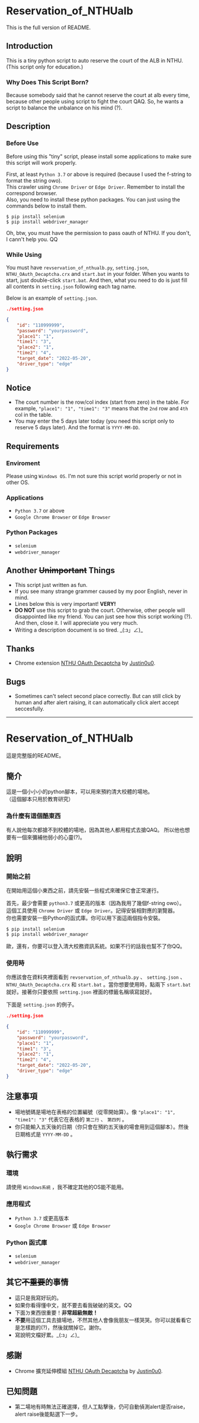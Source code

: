 # Reservation_of_NTHUalb

This is the full version of README.

## Introduction
This is a tiny python script to auto reserve the court of the ALB in NTHU.
<br>(This script only for education.)
### Why Does This Script Born?
Because somebody said that he cannot reserve the court at alb every time, because other people using script to fight the court QAQ. So, he wants a script to balance the unbalance on his mind (?).

## Description

### Before Use
Before using this "tiny" script, please install some applications to make sure this script will work properly.

First, at least `Python 3.7` or above is required (because I used the f-string to format the string owo).
<br>This crawler using `Chrome Driver` or `Edge Driver`. Remember to install the correspond browser.
<br>Also, you need to install these python packages. You can just using the commands below to install them.
```
$ pip install selenium
$ pip install webdriver_manager
```
Oh, btw, you must have the permission to pass oauth of NTHU. If you don't, I cann't help you. QQ

### While Using
You must have `revservation_of_nthualb.py`, `setting.json`, `NTHU_OAuth_Decaptcha.crx` and `start.bat` in your folder. When you wants to start, just double-click `start.bat`. And then, what you need to do is just fill all contents in `setting.json` following each tag name.

Below is an example of `setting.json`.
``` json
./setting.json

{
    "id": "110999999",
    "password": "yourpassword",
    "place1": "1",
    "time1": "3",
    "place2": "1",
    "time2": "4",
    "target_date": "2022-05-20",
    "driver_type": "edge"
}
```

## Notice
- The court number is the row/col index (start from zero) in the table. For example, `"place1": "1", "time1": "3"` means that the `2nd` row and `4th` col in the table.
- You may enter the 5 days later today (you need this script only to reserve 5 days later). And the format is `YYYY-MM-DD`.

## Requirements

### Enviroment
Please using `Windows OS`. I'm not sure this script world properly or not in other OS.

### Applications
- `Python 3.7` or above
- `Google Chrome Browser` or `Edge Browser`

### Python Packages
- `selenium`
- `webdriver_manager`

## Another ~~Unimportant~~ Things
- This script just written as fun.
- If you see many strange grammer caused by my poor English, never in mind.
- Lines below this is very important! <b>VERY!</b>
- <b>DO NOT</b> use this script to grab the court. Otherwise, other people will disappointed like my friend. You can just see how this script working (?). And then, close it. I will appreciate you very much.
- Writing a description document is so tired. \_(:з」∠)\_

## Thanks
- Chrome extension [NTHU OAuth Decaptcha](https://github.com/justin0u0/NTHU-OAuth-Decaptcha) by [Justin0u0](https://github.com/justin0u0).

## Bugs
- Sometimes can't select second place correctly. But can still click by human and after alert raising, it can automatically click alert accept seccesfully.

---
# Reservation_of_NTHUalb

這是完整版的README。

## 簡介
這是一個小小小的python腳本，可以用來預約清大校體的場地。
<br>（這個腳本只用於教育研究）
### 為什麼有這個酷東西
有人說他每次都搶不到校體的場地，因為其他人都用程式去搶QAQ。
所以他也想要有一個來彌補他弱小的心靈(?)。

## 說明

### 開始之前
在開始用這個小東西之前，請先安裝一些程式來確保它會正常運行。

首先，最少會需要 `python3.7` 或更高的版本（因為我用了幾個f-string owo）。
<br>這個工具使用 `Chrome Driver` 或 `Edge Driver`。記得安裝相對應的瀏覽器。
<br>你也需要安裝一些Python的函式庫。你可以用下面這兩個指令安裝。 
```
$ pip install selenium
$ pip install webdriver_manager
```

歐，還有，你要可以登入清大校務資訊系統。如果不行的話我也幫不了你QQ。

### 使用時
你應該會在資料夾裡面看到 `revservation_of_nthualb.py` 、 `setting.json` 、 `NTHU_OAuth_Decaptcha.crx` 和 `start.bat` 。當你想要使用時，點兩下 `start.bat` 就好。接著你只要依照 `setting.json` 裡面的標籤名稱填寫就好。

下面是 `setting.json` 的例子。
``` json
./setting.json

{
    "id": "110999999",
    "password": "yourpassword",
    "place1": "1",
    "time1": "3",
    "place2": "1",
    "time2": "4",
    "target_date": "2022-05-20",
    "driver_type": "edge"
}
```

## 注意事項
- 場地號碼是場地在表格的位置編號（從零開始算）。像 `"place1": "1", "time1": "3"` 代表它在表格的 `第二行` 、 `第四列` 。
- 你只能輸入五天後的日期（你只會在預約五天後的場會用到這個腳本）。然後日期格式是 `YYYY-MM-DD` 。 

## 執行需求

### 環境
請使用 `Windows系統` ，我不確定其他的OS能不能用。

### 應用程式
- `Python 3.7` 或更高版本
- `Google Chrome Browser` 或 `Edge Browser`

### Python 函式庫
- `selenium`
- `webdriver_manager`

## 其它~~不重要~~的事情
- 這只是我寫好玩的。
- 如果你看得懂中文，就不要去看我破破的英文。QQ
- 下面ㄉ東西很重要！<b>非常超級無敵！</b>
- <b>不要</b>用這個工具去搶場地，不然其他人會像我朋友一樣哭哭。你可以就看看它是怎樣跑的(?)，然後就關掉它。謝你。
- 寫說明文檔好累。\_(:з」∠)\_

## 感謝
- Chrome 擴充延伸模組 [NTHU OAuth Decaptcha](https://github.com/justin0u0/NTHU-OAuth-Decaptcha) by [Justin0u0](https://github.com/justin0u0).

## 已知問題
- 第二場地有時無法正確選擇，但人工點擊後，仍可自動偵測alert是否raise，alert raise後能點選下一步。